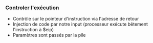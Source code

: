 ### Controler l'exécution

* Contrôle sur le pointeur d'instruction via l'adresse de retour <!-- .element: class="fragment highlight-green" data-fragment-index="1" -->
* Injection de code par notre input (processeur exécute bêtement l'instruction à $eip)<!-- .element: class="fragment highlight-green" data-fragment-index="2" -->
* Paramètres sont passés par la pile <!-- .element: class="fragment highlight-green" data-fragment-index="3" -->
